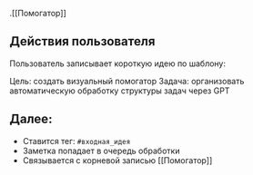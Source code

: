 .[[Помогатор]]
## Действия пользователя

Пользователь записывает короткую идею по шаблону:

Цель: создать визуальный помогатор
Задача: организовать автоматическую обработку структуры задач через GPT


## Далее:

- Ставится тег: `#входная_идея`
- Заметка попадает в очередь обработки
- Связывается с корневой записью [[Помогатор]]

